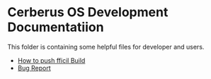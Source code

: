 # Cerberus OS Development Documentatiion

  This folder is containing some helpful files for developer and users.
  
  - [How to push fficil Build](https://github.com/CerberusOS/RIDDIM/blob/master/documentation/mainatainership.md)
  - [Bug Report](https://github.com/CerberusOS/RIDDIM/blob/master/documentation/bugreport.md)
